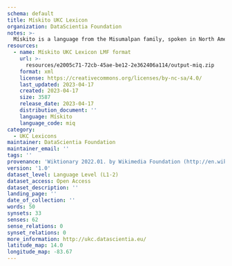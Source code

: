```yaml
---
schema: default
title: Mískito UKC Lexicon
organization: DataScientia Foundation
notes: >-
  Mískito is a language from the Misumalpan family, spoken in North America. The UKC Lexicon of Mískito is represented as a lexico-semantic network. It consists of words, word senses, synsets, as well as sense-level and synset-level relationships.
resources:
  - name: Mískito UKC Lexicon LMF format
    url: >-
      resources/e2005c71-72cb-45ae-be12-2e362406a114/output-miq.zip
    format: xml
    license: https://creativecommons.org/licenses/by-nc-sa/4.0/
    last_updated: 2023-04-17
    created: 2023-04-17
    size: 3587
    release_date: 2023-04-17
    distribution_document: ''
    language: Mískito
    language_code: miq
category:
  - UKC Lexicons
maintainer: DataScientia Foundation
maintainer_email: ''
tags: ''
provenance: 'Wiktionary 2022.01. by Wikimedia Foundation (http://en.wiktionary.org); CogNet 2.1 by Khuyagbaatar Batsuren, National University of Mongolia (http://cognet.ukc.disi.unitn.it); KinDiv: Kinship Diversity 1.0 by Temuulen Khishigsuren (http://ukc.disi.unitn.it/index.php/kinship/); Native Languages of the Americas 2021.11. by Laura Redish and Orrin Lewis (http://www.native-languages.org); Princeton WordNet 2.1 by Princeton University (https://wordnet.princeton.edu)'
version: '1.0'
dataset_level: Language Level (L1-2)
dataset_access: Open Access
dataset_description: ''
landing_page: ''
date_of_collection: ''
words: 50
synsets: 33
senses: 62
sense_relations: 0
synset_relations: 0
more_information: http://ukc.datascientia.eu/
latitude_map: 14.0
longitude_map: -83.67
---
```

